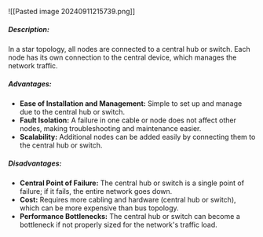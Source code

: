 ![[Pasted image 20240911215739.png]]
##### Description:

In a star topology, all nodes are connected to a central hub or switch. Each node has its own connection to the central device, which manages the network traffic.

##### Advantages:

- **Ease of Installation and Management:** Simple to set up and manage due to the central hub or switch.
- **Fault Isolation:** A failure in one cable or node does not affect other nodes, making troubleshooting and maintenance easier.
- **Scalability:** Additional nodes can be added easily by connecting them to the central hub or switch.

##### Disadvantages:

- **Central Point of Failure:** The central hub or switch is a single point of failure; if it fails, the entire network goes down.
- **Cost:** Requires more cabling and hardware (central hub or switch), which can be more expensive than bus topology.
- **Performance Bottlenecks:** The central hub or switch can become a bottleneck if not properly sized for the network's traffic load.

